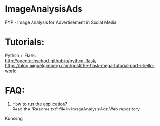 # ImageAnalysisAds
FYP - Image Analysis for Advertisement in Social Media 

# Tutorials:
Python + Flask:<br/>
http://opentechschool.github.io/python-flask/<br/>
https://blog.miguelgrinberg.com/post/the-flask-mega-tutorial-part-i-hello-world<br/>

# FAQ:
1. How to run the application?<br/>
Read the "Readme.txt" file in ImageAnalysisAds.Web repository

Kunsong

